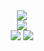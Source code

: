 <div align="center">
  <img src="https://user-images.githubusercontent.com/52296323/190552185-1ecfaedf-f45f-47bc-b7e5-1b672726e505.png" />
</div>
<div align="center">
  <img src="https://user-images.githubusercontent.com/52296323/190330812-856c8e87-50f3-478b-9094-c3ed5de6823b.png" />
</div>
<div align="center">
  <img src="https://user-images.githubusercontent.com/52296323/190329987-88da1a60-8cf5-4877-b168-e5ffa8caf6a4.svg" />
  <img src="https://user-images.githubusercontent.com/52296323/190330003-77e5019a-7407-4114-a332-50f4f1b5fe6a.svg" />
</div>
